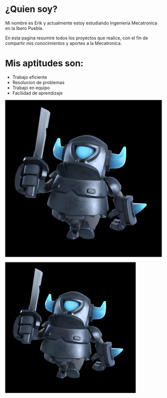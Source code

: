 # ¿Quien soy?
Mi nombre es Erik y actualmente estoy estudiando Ingenieria Mecatronica en la Ibero Puebla.

En esta pagina resumire todos los proyectos que realice, con el fin de compartir mis conocimientos y aportes a la Mecatronica.

# Mis aptitudes son:
- Trabajo eficiente 
- Resolucion de problemas 
- Trabajo en equipo 
- Facilidad de aprendizaje


![Diagrama del sistema](recursos/imgs/IMG_7211.JPG)
<!-- Control de tamaño usando HTML (cuando se requiera) -->
<img src="../recursos/imgs/IMG_7211.JPG" alt="Diagrama del sistema" width="420">

